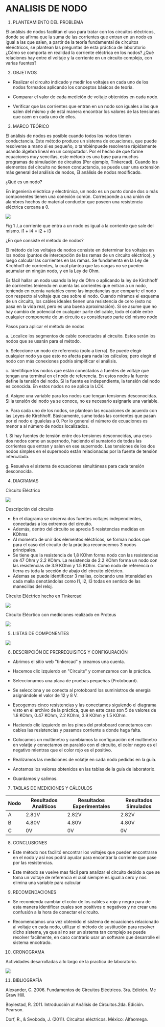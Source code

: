 # ANALISIS DE NODO

1. PLANTEAMIENTO DEL PROBLEMA 

El análisis de nodos facilitan el uso para tratar con los circuitos eléctricos, donde se afirma que la suma de las corrientes que entran en un nodo es igual a las que salen, a partir de la teoría fundamental de circuitos eleéctricos, se plantean las preguntas de esta práctica de laboratorio ¿Cómo se comporta en realidad la corriente eléctrica en los nodos? ¿Qué relaciones hay entre el voltaje y la corriente en un circuito complejo, con varias fuentes?

2. OBJETIVOS

* Realizar el circuito indicado y medir los voltajes en cada uno de los nodos formados aplicando los conceptos básicos de teoría.

* Comparar el valor de cada medición de voltaje obtenidos en cada nodo.

* Verificar que las corrientes que entran en un nodo son iguales a las que salen del mismo y de está manera encontrar los valores de las tensiones que caen en cada uno de ellos. 


3. MARCO TEÓRICO 

El análisis de nodos es posible cuando todos los nodos tienen conductancia. Este método produce un sistema de ecuaciones, que puede resolverse a mano si es pequeño, o tambiénpuede resolverse rápidamente usando álgebra lineal en un computador. Por el hecho de que forme ecuaciones muy sencillas, este método es una base para muchos programas de simulación de circuitos (Por ejemplo, Tinkercad). Cuando los elementos del circuito no tienen conductancia, se puede usar una extensión más general del análisis de nodos, El análisis de nodos modificado.

¿Qué es un nodo?

En ingeniería eléctrica y electrónica, un nodo es un punto donde dos o más componentes tienen una conexión común. Corresponde a una unión de alambres hechos de material conductor que poseen una resistencia eléctrica cercana a 0.

![](https://github.com/JavoEstevez/An-lisis-de-Nodos-/blob/master/img/nodo.png)

Fig 1 .La corriente que entra a un nodo es igual a la corriente que sale del mismo. i1 + i4 = i2 + i3


¿En qué consiste el método de nodos?

El método de los voltajes de nodos consiste en determinar los voltajes en los nodos (puntos de intercepción de las ramas de un circuito eléctrico), y luego calcular las corrientes en las ramas. Se fundamenta en la Ley de Kirchhoff de corrientes, la cual plantea que las cargas no se pueden acumular en ningún nodo, y en la Ley de Ohm.

Es fácil hallar un nodo usando la ley de Ohm o aplicando la ley de Kirchhoff de corrientes teniendo en cuenta las corrientes que entran a un nodo, teniendo en cuenta variables como las impedancias que comparte el nodo con respecto al voltaje que cae sobre el nodo. Cuando miramos el esquema de un circuito, los cables ideales tienen una resistencia de cero (esto no pasa en la vida real, pero es una buena aproximación). Si se asume que no hay cambio de potencial en cualquier parte del cable, todo el cable entre cualquier componente de un circuito es considerado parte del mismo nodo

Pasos para aplicar el método de nodos

a. Localice los segmentos de cable conectados al circuito. Estos serán los nodos que se usarán para el método.

b. Seleccione un nodo de referencia (polo a tierra). Se puede elegir cualquier nodo ya que esto no afecta para nada los cálculos; pero elegir el nodo con más conexiones podría simplificar el análisis.

c. Identifique los nodos que están conectados a fuentes de voltaje que tengan una terminal en el nodo de referencia. En estos nodos la fuente define la tensión del nodo. Si la fuente es independiente, la tensión del nodo es conocida. En estos nodos no se aplica la LCK.

d. Asigne una variable para los nodos que tengan tensiones desconocidas. Si la tensión del nodo ya se conoce, no es necesario asignarle una variable.

e. Para cada uno de los nodos, se plantean las ecuaciones de acuerdo con las Leyes de Kirchhoff. Básicamente, sume todas las corrientes que pasan por el nodo e igualelas a 0. Por lo general el número de ecuaciones es menor a al número de nodos localizados.

f. Si hay fuentes de tensión entre dos tensiones desconocidas, una esos dos nodos como un supernodo, haciendo el sumatorio de todas las corrientes que entran y salen en ese supernodo. Las tensiones de los dos nodos simples en el supernodo están relacionadas por la fuente de tensión intercalada.

g. Resuelva el sistema de ecuaciones simultáneas para cada tensión desconocida.

4. DIAGRAMAS

Circuito Eléctrico

![](https://github.com/JavoEstevez/An-lisis-de-Nodos-/blob/master/img/Diagrama.jpg)

Descripción del circuito

* En el diagrama se observa dos fuentes voltajes independientes, conectadas a los extremos del circuito.
* Además, dentro del circuito se aprecia 5 resistencias medidas en KOhms
* Al momento de unir dos elementos eléctricos, se forman nodos que para el caso del circuito de la práctica reconocemos 3 nodos principales.
* Se tiene que la resistencia de 1,8 KOhm forma nodo con las resistencias de 47 Ohm y 2.2 KOhm. La resistencia de 2.2 KOhm forma un nodo con las resistencias de 3.9 KOhm y 1.5 KOhm. Como nodo de referencia o tierra es toda la sección de abajo del circuito eléctrico.
* Ademas se puede identificcar 3 mallas, colocando una intensidad en cada malla denotándolas como I1, I2, I3 todas en sentido de las manecillas del reloj.

Circuito Eléctrico hecho en Tinkercad

![](https://github.com/JavoEstevez/An-lisis-de-Nodos-/blob/master/img/Circuito%20armado%20.jpg)

Circuito Elécrtico con mediciones realizado en Proteus 

![](https://github.com/JavoEstevez/An-lisis-de-Nodos-/blob/master/img/Circuito_Proteus.png)

5. LISTAS DE COMPONENTES

![](https://github.com/JavoEstevez/An-lisis-de-Nodos-/blob/master/img/componentes%20.jpg)

6. DESCRIPCIÓN DE PRERREQUISITOS Y CONFIGURACIÓN

* Abrimos el sitio web "tinkercad" y creamos una cuenta.

* Hacemos clic izquierdo en "Circuits" y comenzamos con la práctica.

* Seleccionamos una placa de pruebas pequeñas (Protoboard).

* Se selecciona y se conecta al protoboard los suministros de energía asignándole el valor de 12 y 8 V.

* Escogemos cinco resistencias y las conectamos siguiendo el diagrama visto en el archivo de la práctica, que en este caso son 5 de valores de 1.8 KOhm, 0.47 KOhm, 2.2 KOhm, 3.9 KOhm y 1.5 KOhm.

* Haciendo clic izquierdo en los pines del protoboard conectamos con cables las resistencias y pasamos corriente a donde haga falta.

* Colocamos un multímetro y cambiamos la configuración del multímetro en volatje y conectamos en paralelo con el circuito, el color negro es el negativo mientras que el color rojo es el positivo. 

* Realizamos las mediciones de volatje en cada nodo pedidas en la guía.

* Anotamos los valores obtenidos en las tablas de la guía de laboratorio.

* Guardamos y salimos.

7. TABLAS DE MEDICIONES Y CÁLCULOS 

| Nodo| Resultados Analíticos | Resultados Experimentales| Resultados Simulados|
| --    |                 ---- |-------------             |----------------      |
| A |                   2.81V| 2.82V                   |2.82V              |
|B  |                   4.80V |4.80V                    |4.80V               |              
|C  |                   0V   | 0V                   |0V                 |

8. CONCLUSIONES 

* Este método nos facilitó encontrar los voltajes que pueden encontrarse en el nodo y así nos podrá ayudar para encontrar la corriente que pase por las resistencias.

* Este método se vuelve mas fácil para analizar el circuito debido a que se toma un voltaje de referencia el cuál siempre es igual a cero y nos elimina una variable para calcular



9. RECOMENDACIONES 

* Se recomienda cambiar el color de los cables a rojo y negro para de esta manera identificar cuales son positivos o negativos y no crear una confusión a la hora de conectar el circuito.

* Recomendamos una vez obtenido el sistema de ecuaciones relacionado al voltaje en cada nodo, utilizar el método de sustitución para resolver dicho sistema, ya que al no ser un sistema tan complejo se puede resolver facilmente, en caso contrario usar un software que desarrolle el sistema encotrado.

10. CRONOGRAMA

Actividades desarrolladas a lo largo de la practica de laboratorio.

![](https://github.com/JavoEstevez/An-lisis-de-Nodos-/blob/master/img/Cronograma.png)

11. BIBLIOGRAFÍA 


Alexander, C. 2006. Fundamentos de Circuitos Eléctricos. 3ra. Edición. Mc Graw Hill.

Boylestad, R. 2011. Introducción al Análisis de Circuitos.2da. Edición. Pearson.

Dorf, R., & Svoboda, J. (2011). Circuitos eléctricos. México: Alfaomega.

